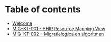 # Table of contents

* [Welcome](README.md)
* [MIG-KT-001 - FHIR Resource Mapping View](mig-kt-001-fhir-resource-mapping-view.md)
* [MIG-KT-002 - Migratielogica en algoritmen](mig-kt-002-migratielogica-en-algoritmen.md)
